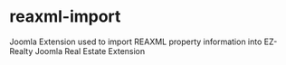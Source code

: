 # reaxml-import
Joomla Extension used to import REAXML property information into EZ-Realty Joomla Real Estate Extension
